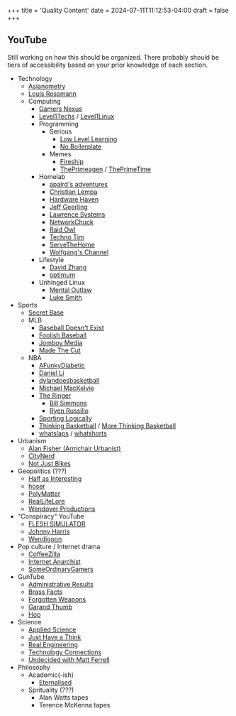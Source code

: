 +++
title = 'Quality Content'
date = 2024-07-11T11:12:53-04:00
draft = false
+++

## YouTube

Still working on how this should be organized.
There probably should be tiers of accessibility based on your prior knowledge of each section.

- Technology
    - [Asianometry](https://www.youtube.com/@Asianometry)
    - [Louis Rossmann](https://www.youtube.com/@rossmanngroup)
    - Computing
        - [Gamers Nexus](https://www.youtube.com/@GamersNexus)
        - [Level1Techs](https://www.youtube.com/@Level1Techs) / [Level1Linux](https://www.youtube.com/@Level1Linux)
        - Programming
            - Serious
                - [Low Level Learning](https://www.youtube.com/@LowLevelLearning)
                - [No Boilerplate](https://www.youtube.com/@NoBoilerplate)
            - Memes
                - [Fireship](https://www.youtube.com/@Fireship)
                - [ThePrimeagen](https://www.youtube.com/@ThePrimeagen) / [ThePrimeTime](https://www.youtube.com/@ThePrimeTimeagen)
        - Homelab
            - [apalrd's adventures](https://www.youtube.com/@apalrdsadventures)
            - [Christian Lempa](https://www.youtube.com/@christianlempa)
            - [Hardware Haven](https://www.youtube.com/@HardwareHaven)
            - [Jeff Geerling](https://www.youtube.com/@JeffGeerling)
            - [Lawrence Systems](https://www.youtube.com/@LAWRENCESYSTEMS)
            - [NetworkChuck](https://www.youtube.com/@NetworkChuck)
            - [Raid Owl](https://www.youtube.com/@RaidOwl)
            - [Techno Tim](https://www.youtube.com/@TechnoTim)
            - [ServeTheHome](https://www.youtube.com/@ServeTheHomeVideo)
            - [Wolfgang's Channel](https://www.youtube.com/@WolfgangsChannel)
        - Lifestyle
            - [David Zhang](https://www.youtube.com/@HelloDavid)
            - [optimum](https://www.youtube.com/@optimumtech)
        - Unhinged Linux
            - [Mental Outlaw](https://www.youtube.com/@MentalOutlaw)
            - [Luke Smith](https://www.youtube.com/@LukeSmithxyz)
- Sports
    - [Secret Base](https://www.youtube.com/@SecretBaseSBN)
    - MLB
        - [Baseball Doesn't Exist](https://www.youtube.com/@BaseballDoesntExist)
        - [Foolish Baseball](https://www.youtube.com/@FoolishBaseball)
        - [Jomboy Media](https://www.youtube.com/@JomboyMedia)
        - [Made The Cut](https://www.youtube.com/@madethecut)
    - NBA
        - [AFunkyDiabetic](https://www.youtube.com/@AFunkyDiabetic)
        - [Daniel Li](https://www.youtube.com/@DanielLi7)
        - [dylandoesbasketball](https://www.youtube.com/@dylandoesbasketball)
        - [Michael MacKelvie](https://www.youtube.com/@michaelmackelvie)
        - [The Ringer](https://www.youtube.com/@TheRingerNBA)
            - [Bill Simmons](https://www.youtube.com/billsimmons)
            - [Ryen Russillo](https://www.youtube.com/@RyenRussilloPodcast)
        - [Sporting Logically](https://www.youtube.com/@SportingLogically)
        - [Thinking Basketball](https://www.youtube.com/@ThinkingBasketball) / [More Thinking Basketball](https://www.youtube.com/@moreTB)
        - [whatslaps](https://www.youtube.com/@whatslaps) / [whatshorts](https://www.youtube.com/@whatshorts)
- Urbanism
    - [Alan Fisher (Armchair Urbanist)](https://www.youtube.com/@alanthefisher)
    - [CityNerd](https://www.youtube.com/@CityNerd)
    - [Not Just Bikes](https://www.youtube.com/@NotJustBikes)
- Geopolitics (???)
    - [Half as Interesting](https://www.youtube.com/@halfasinteresting)
    - [hoser](https://www.youtube.com/@h0ser)
    - [PolyMatter](https://www.youtube.com/@PolyMatter)
    - [RealLifeLore](https://www.youtube.com/@RealLifeLore)
    - [Wendover Productions](https://www.youtube.com/@Wendoverproductions)
- "Conspiracy" YouTube
    - [FLESH SIMULATOR](https://www.youtube.com/@fleshsimulator)
    - [Johnny Harris](https://www.youtube.com/@johnnyharris)
    - [Wendigoon](https://www.youtube.com/@Wendigoon)
- Pop culture / Internet drama
    - [CoffeeZilla](https://www.youtube.com/@Coffeezilla)
    - [Internet Anarchist](https://www.youtube.com/@InternetAnarchist)
    - [SomeOrdinaryGamers](https://www.youtube.com/@SomeOrdinaryGamers)
- GunTube
    - [Administrative Results](https://www.youtube.com/@AdministrativeResults)
    - [Brass Facts](https://www.youtube.com/@BrassFacts)
    - [Forgotten Weapons](https://www.youtube.com/@ForgottenWeapons)
    - [Garand Thumb](https://www.youtube.com/@GarandThumb)
    - [Hop](https://www.youtube.com/@Hoplopfheil)
- Science
    - [Applied Science](https://www.youtube.com/@AppliedScience)
    - [Just Have a Think](https://www.youtube.com/@JustHaveaThink)
    - [Real Engineering](https://www.youtube.com/@RealEngineering)
    - [Technology Connections](https://www.youtube.com/@TechnologyConnections)
    - [Undecided with Matt Ferrell](https://www.youtube.com/@UndecidedMF)
- Philosophy
    - Academic(-ish)
        - [Eternalised](https://www.youtube.com/@Eternalised)
    - Sprituality (???)
        - Alan Watts tapes
        - Terence McKenna tapes
